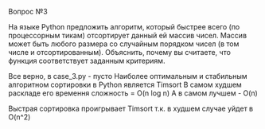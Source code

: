 

Вопрос №3

На языке Python предложить алгоритм, который быстрее всего (по процессорным тикам) отсортирует данный ей массив чисел. 
Массив может быть любого размера со случайным порядком чисел (в том числе и отсортированным). 
Объяснить, почему вы считаете, что функция соответствует заданным критериям.


Все верно, в case_3.py - пусто
Наиболее оптимальным и стабильным алгоритном сортировки в Python
является Timsort
В самом худшем раскладе его времення сложность = O(n log n)
А в самом лучшем - O(n)

Выстрая сортировка проигрывает Timsort т.к. в худшем случае уйдет в O(n^2)
